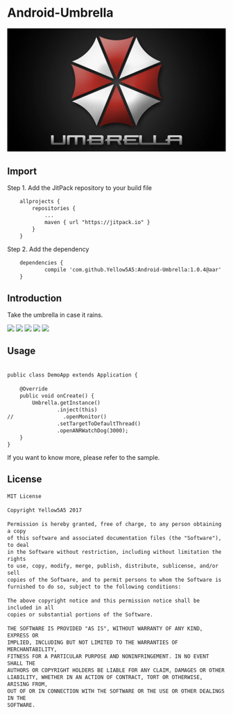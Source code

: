 # Android-Umbrella

<img src="image/umbrella.jpeg" width=850></img>

## Import

Step 1. Add the JitPack repository to your build file

```
	allprojects {
		repositories {
			...
			maven { url "https://jitpack.io" }
		}
	}
```

Step 2. Add the dependency

```
	dependencies {
	        compile 'com.github.Yellow5A5:Android-Umbrella:1.0.4@aar'
	}
```


## Introduction
Take the umbrella in case it rains.

<img src="https://ws3.sinaimg.cn/large/006tNc79gy1fowkryxpuyj30ns1ak76l.jpg" width=250></img>
<img src="https://ws2.sinaimg.cn/large/006tNc79gy1fowktd845wj30ns1akgr3.jpg" width=250></img>
<img src="https://ws3.sinaimg.cn/large/006tNc79gy1fowkv2u1ufj30ns1ak0vb.jpg" width=250></img>
<img src="https://ws2.sinaimg.cn/large/006tNc79gy1fowkw1l3zij30ns1aktdn.jpg" width=250></img>
<img src="https://ws3.sinaimg.cn/large/006tNc79gy1fowkwqifx3j30ns1akjwe.jpg" width=250></img>

## Usage

```

public class DemoApp extends Application {

    @Override
    public void onCreate() {
        Umbrella.getInstance()
                .inject(this)
//                .openMonitor()
                .setTargetToDefaultThread()
                .openANRWatchDog(3000);
    }
}

```

If you want to know more, please refer to the sample.



## License

	MIT License
	
	Copyright Yellow5A5 2017 
	
	Permission is hereby granted, free of charge, to any person obtaining a copy
	of this software and associated documentation files (the "Software"), to deal
	in the Software without restriction, including without limitation the rights
	to use, copy, modify, merge, publish, distribute, sublicense, and/or sell
	copies of the Software, and to permit persons to whom the Software is
	furnished to do so, subject to the following conditions:
	
	The above copyright notice and this permission notice shall be included in all
	copies or substantial portions of the Software.
	
	THE SOFTWARE IS PROVIDED "AS IS", WITHOUT WARRANTY OF ANY KIND, EXPRESS OR
	IMPLIED, INCLUDING BUT NOT LIMITED TO THE WARRANTIES OF MERCHANTABILITY,
	FITNESS FOR A PARTICULAR PURPOSE AND NONINFRINGEMENT. IN NO EVENT SHALL THE
	AUTHORS OR COPYRIGHT HOLDERS BE LIABLE FOR ANY CLAIM, DAMAGES OR OTHER
	LIABILITY, WHETHER IN AN ACTION OF CONTRACT, TORT OR OTHERWISE, ARISING FROM,
	OUT OF OR IN CONNECTION WITH THE SOFTWARE OR THE USE OR OTHER DEALINGS IN THE
	SOFTWARE.
